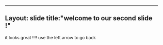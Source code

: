 -----
Layout: slide
title:"welcome to our second slide !"
---
it looks great !!!!
use the left arrow to go back

